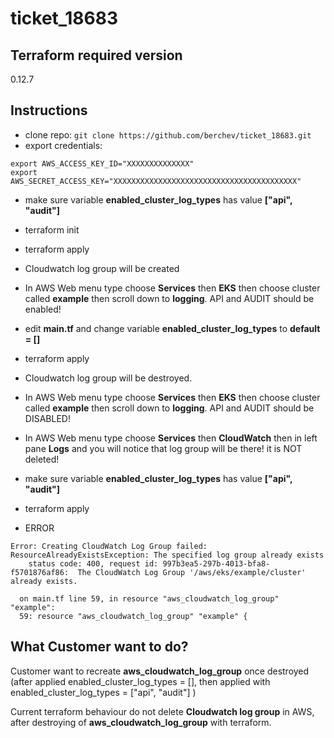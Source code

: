# ticket_18683

## Terraform required version
0.12.7

## Instructions 
- clone repo: `git clone https://github.com/berchev/ticket_18683.git`
- export credentials:
```
export AWS_ACCESS_KEY_ID="XXXXXXXXXXXXXX"
export AWS_SECRET_ACCESS_KEY="XXXXXXXXXXXXXXXXXXXXXXXXXXXXXXXXXXXXXXXXX"
```
- make sure variable **enabled_cluster_log_types** has value **["api", "audit"]**
- terraform init
- terraform apply

- Cloudwatch log group will be created
- In AWS Web menu type choose **Services** then **EKS** then choose cluster called **example** then scroll down to **logging**. API and AUDIT should be enabled!


- edit **main.tf** and change variable **enabled_cluster_log_types** to **default = []**
- terraform apply
- Cloudwatch log group will be destroyed. 
- In AWS Web menu type choose **Services** then **EKS** then choose cluster called **example** then scroll down to **logging**. API and AUDIT should be DISABLED!

- In AWS Web menu type choose **Services** then **CloudWatch** then in left pane **Logs** and you will notice that log group will be there! it is NOT deleted!

- make sure variable **enabled_cluster_log_types** has value **["api", "audit"]**
- terraform apply

- ERROR
```
Error: Creating CloudWatch Log Group failed: ResourceAlreadyExistsException: The specified log group already exists
	status code: 400, request id: 997b3ea5-297b-4013-bfa8-f5701876af86:  The CloudWatch Log Group '/aws/eks/example/cluster' already exists.

  on main.tf line 59, in resource "aws_cloudwatch_log_group" "example":
  59: resource "aws_cloudwatch_log_group" "example" {

```
## What Customer want to do?

Customer want to recreate **aws_cloudwatch_log_group** once destroyed (after applied enabled_cluster_log_types = [], then applied with enabled_cluster_log_types = ["api", "audit"] )


Current terraform behaviour do not delete **Cloudwatch log group**  in AWS, after destroying of **aws_cloudwatch_log_group** with terraform.
